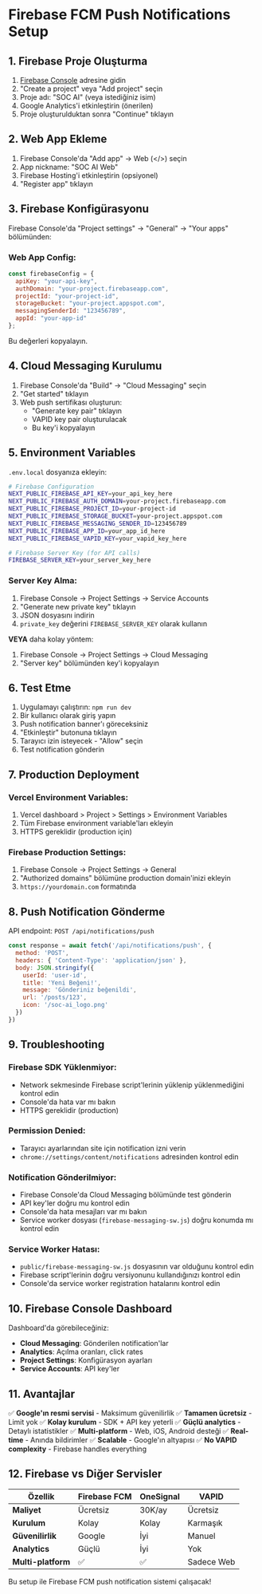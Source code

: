 # Firebase FCM Push Notifications Setup

## 1. Firebase Proje Oluşturma

1. [Firebase Console](https://console.firebase.google.com) adresine gidin
2. "Create a project" veya "Add project" seçin
3. Proje adı: "SOC AI" (veya istediğiniz isim)
4. Google Analytics'i etkinleştirin (önerilen)
5. Proje oluşturulduktan sonra "Continue" tıklayın

## 2. Web App Ekleme

1. Firebase Console'da "Add app" → Web (</>) seçin
2. App nickname: "SOC AI Web"
3. Firebase Hosting'i etkinleştirin (opsiyonel)
4. "Register app" tıklayın

## 3. Firebase Konfigürasyonu

Firebase Console'da "Project settings" → "General" → "Your apps" bölümünden:

### Web App Config:
```javascript
const firebaseConfig = {
  apiKey: "your-api-key",
  authDomain: "your-project.firebaseapp.com",
  projectId: "your-project-id",
  storageBucket: "your-project.appspot.com",
  messagingSenderId: "123456789",
  appId: "your-app-id"
};
```

Bu değerleri kopyalayın.

## 4. Cloud Messaging Kurulumu

1. Firebase Console'da "Build" → "Cloud Messaging" seçin
2. "Get started" tıklayın
3. Web push sertifikası oluşturun:
   - "Generate key pair" tıklayın
   - VAPID key pair oluşturulacak
   - Bu key'i kopyalayın

## 5. Environment Variables

`.env.local` dosyanıza ekleyin:

```bash
# Firebase Configuration
NEXT_PUBLIC_FIREBASE_API_KEY=your_api_key_here
NEXT_PUBLIC_FIREBASE_AUTH_DOMAIN=your-project.firebaseapp.com
NEXT_PUBLIC_FIREBASE_PROJECT_ID=your-project-id
NEXT_PUBLIC_FIREBASE_STORAGE_BUCKET=your-project.appspot.com
NEXT_PUBLIC_FIREBASE_MESSAGING_SENDER_ID=123456789
NEXT_PUBLIC_FIREBASE_APP_ID=your_app_id_here
NEXT_PUBLIC_FIREBASE_VAPID_KEY=your_vapid_key_here

# Firebase Server Key (for API calls)
FIREBASE_SERVER_KEY=your_server_key_here
```

### Server Key Alma:
1. Firebase Console → Project Settings → Service Accounts
2. "Generate new private key" tıklayın
3. JSON dosyasını indirin
4. `private_key` değerini `FIREBASE_SERVER_KEY` olarak kullanın

**VEYA** daha kolay yöntem:
1. Firebase Console → Project Settings → Cloud Messaging
2. "Server key" bölümünden key'i kopyalayın

## 6. Test Etme

1. Uygulamayı çalıştırın: `npm run dev`
2. Bir kullanıcı olarak giriş yapın
3. Push notification banner'ı göreceksiniz
4. "Etkinleştir" butonuna tıklayın
5. Tarayıcı izin isteyecek - "Allow" seçin
6. Test notification gönderin

## 7. Production Deployment

### Vercel Environment Variables:
1. Vercel dashboard > Project > Settings > Environment Variables
2. Tüm Firebase environment variable'ları ekleyin
3. HTTPS gereklidir (production için)

### Firebase Production Settings:
1. Firebase Console → Project Settings → General
2. "Authorized domains" bölümüne production domain'inizi ekleyin
3. `https://yourdomain.com` formatında

## 8. Push Notification Gönderme

API endpoint: `POST /api/notifications/push`

```javascript
const response = await fetch('/api/notifications/push', {
  method: 'POST',
  headers: { 'Content-Type': 'application/json' },
  body: JSON.stringify({
    userId: 'user-id',
    title: 'Yeni Beğeni!',
    message: 'Gönderiniz beğenildi',
    url: '/posts/123',
    icon: '/soc-ai_logo.png'
  })
})
```

## 9. Troubleshooting

### Firebase SDK Yüklenmiyor:
- Network sekmesinde Firebase script'lerinin yüklenip yüklenmediğini kontrol edin
- Console'da hata var mı bakın
- HTTPS gereklidir (production)

### Permission Denied:
- Tarayıcı ayarlarından site için notification izni verin
- `chrome://settings/content/notifications` adresinden kontrol edin

### Notification Gönderilmiyor:
- Firebase Console'da Cloud Messaging bölümünde test gönderin
- API key'ler doğru mu kontrol edin
- Console'da hata mesajları var mı bakın
- Service worker dosyası (`firebase-messaging-sw.js`) doğru konumda mı kontrol edin

### Service Worker Hatası:
- `public/firebase-messaging-sw.js` dosyasının var olduğunu kontrol edin
- Firebase script'lerinin doğru versiyonunu kullandığınızı kontrol edin
- Console'da service worker registration hatalarını kontrol edin

## 10. Firebase Console Dashboard

Dashboard'da görebileceğiniz:
- **Cloud Messaging**: Gönderilen notification'lar
- **Analytics**: Açılma oranları, click rates
- **Project Settings**: Konfigürasyon ayarları
- **Service Accounts**: API key'ler

## 11. Avantajlar

✅ **Google'ın resmi servisi** - Maksimum güvenilirlik
✅ **Tamamen ücretsiz** - Limit yok
✅ **Kolay kurulum** - SDK + API key yeterli
✅ **Güçlü analytics** - Detaylı istatistikler
✅ **Multi-platform** - Web, iOS, Android desteği
✅ **Real-time** - Anında bildirimler
✅ **Scalable** - Google'ın altyapısı
✅ **No VAPID complexity** - Firebase handles everything

## 12. Firebase vs Diğer Servisler

| Özellik | Firebase FCM | OneSignal | VAPID |
|---------|--------------|-----------|-------|
| **Maliyet** | Ücretsiz | 30K/ay | Ücretsiz |
| **Kurulum** | Kolay | Kolay | Karmaşık |
| **Güvenilirlik** | Google | İyi | Manuel |
| **Analytics** | Güçlü | İyi | Yok |
| **Multi-platform** | ✅ | ✅ | Sadece Web |

Bu setup ile Firebase FCM push notification sistemi çalışacak!
